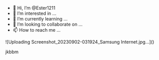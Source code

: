 - 👋 Hi, I’m @Ester1211
- 👀 I’m interested in ...
- 🌱 I’m currently learning ...
- 💞️ I’m looking to collaborate on ...
- 📫 How to reach me ...

<!---
Ester1211/Ester1211 is a ✨ special ✨ repository because its `README.md` (this file) appears on your GitHub profile.
You can click the Preview link to take a look at your changes.
--->![Uploading Screenshot_20230902-031924_Samsung Internet.jpg…]()

jkbbm
